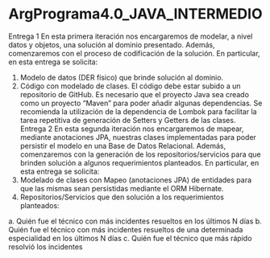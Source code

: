 # ArgPrograma4.0_JAVA_INTERMEDIO
Entrega 1
En esta primera iteración nos encargaremos de modelar, a nivel datos y objetos, una solución
al dominio presentado. Además, comenzaremos con el proceso de codificación de la solución.
En particular, en esta entrega se solicita:
1. Modelo de datos (DER físico) que brinde solución al dominio.
2. Código con modelado de clases. El código debe estar subido a un repositorio de
GitHub.
Es necesario que el proyecto Java sea creado como un proyecto “Maven” para poder añadir
algunas dependencias. Se recomienda la utilización de la dependencia de Lombok para
facilitar la tarea repetitiva de generación de Setters y Getters de las clases.
Entrega 2
En esta segunda iteración nos encargaremos de mapear, mediante anotaciones JPA, nuestras
clases implementadas para poder persistir el modelo en una Base de Datos Relacional.
Además, comenzaremos con la generación de los repositorios/servicios para que brinden
solución a algunos requerimientos planteados.
En particular, en esta entrega se solicita:
1. Modelado de clases con Mapeo (anotaciones JPA) de entidades para que las mismas
sean persistidas mediante el ORM Hibernate.
2. Repositorios/Servicios que den solución a los requerimientos planteados:
   
a. Quién fue el técnico con más incidentes resueltos en los últimos N días
b. Quién fue el técnico con más incidentes resueltos de una determinada
especialidad en los últimos N días
c. Quién fue el técnico que más rápido resolvió los incidentes

